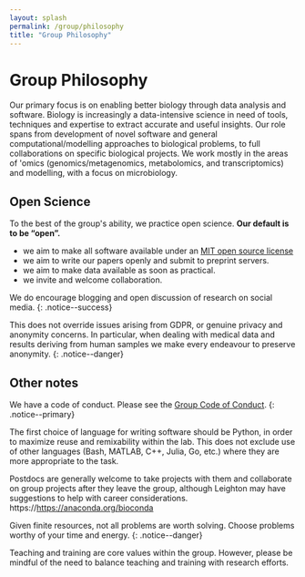 ```yaml
---
layout: splash
permalink: /group/philosophy
title: "Group Philosophy"
---
```


# Group Philosophy

Our primary focus is on enabling better biology through data analysis and software. Biology is increasingly a data-intensive science in need of tools, techniques and expertise to extract accurate and useful insights. Our role spans from development of novel software and general computational/modelling approaches to biological problems, to full collaborations on specific biological projects. We work mostly in the areas of 'omics (genomics/metagenomics, metabolomics, and transcriptomics) and modelling, with a focus on microbiology.

## Open Science

To the best of the group's ability, we practice open science. **Our default is to be “open”.**

- we aim to make all software available under an [MIT open source license](https://opensource.org/licenses/MIT)
- we aim to write our papers openly and submit to preprint servers.
- we aim to make data available as soon as practical.
- we invite and welcome collaboration.

We do encourage blogging and open discussion of research on social media.
{: .notice--success}

This does not override issues arising from GDPR, or genuine privacy and anonymity concerns. In particular, when dealing with medical data and results deriving from human samples we make every endeavour to preserve anonymity.
{: .notice--danger}

## Other notes

We have a code of conduct. Please see the [Group Code of Conduct](/group/code_of_conduct).
{: .notice--primary}

The first choice of language for writing software should be Python, in order to maximize reuse and remixability within the lab. This does not exclude use of other languages (Bash, MATLAB, C++, Julia, Go, etc.) where they are more appropriate to the task.

Postdocs are generally welcome to take projects with them and collaborate on group projects after they leave the group, although Leighton may have suggestions to help with career considerations.
https://https://anaconda.org/bioconda

Given finite resources, not all problems are worth solving. Choose problems worthy of your time and energy.
{: .notice--danger}

Teaching and training are core values within the group. However, please be mindful of the need to balance teaching and training with research efforts.
